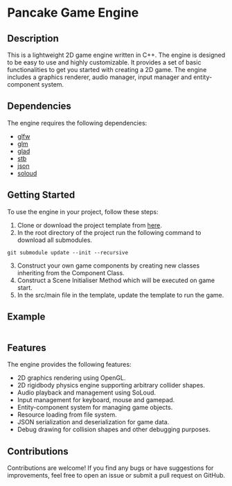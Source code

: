 # Pancake Game Engine

## Description
This is a lightweight 2D game engine written in C++. The engine is designed to be easy to use and highly customizable. It provides a set of basic functionalities to get you started with creating a 2D game. The engine includes a graphics renderer, audio manager, input manager and entity-component system.

## Dependencies
The engine requires the following dependencies:
- [glfw](https://github.com/glfw/glfw)
- [glm](https://github.com/g-truc/glm)
- [glad](https://glad.dav1d.de/)
- [stb](https://github.com/nothings/stb)
- [json](https://github.com/nlohmann/json)
- [soloud](https://github.com/jarikomppa/soloud)

## Getting Started
To use the engine in your project, follow these steps:

1. Clone or download the project template from [here](https://github.com/RohanFredriksson/PancakeTemplate).
2. In the root directory of the project run the following command to download all submodules.
```
git submodule update --init --recursive
```
3. Construct your own game components by creating new classes inheriting from the Component Class.
4. Construct a Scene Initialiser Method which will be executed on game start. 
5. In the src/main file in the template, update the template to run the game.

## Example
```

```

## Features
The engine provides the following features:
- 2D graphics rendering using OpenGL.
- 2D rigidbody physics engine supporting arbitrary collider shapes.
- Audio playback and management using SoLoud.
- Input management for keyboard, mouse and gamepad.
- Entity-component system for managing game objects.
- Resource loading from file system.
- JSON serialization and deserialization for game data.
- Debug drawing for collision shapes and other debugging purposes.

## Contributions
Contributions are welcome! If you find any bugs or have suggestions for improvements, feel free to open an issue or submit a pull request on GitHub.